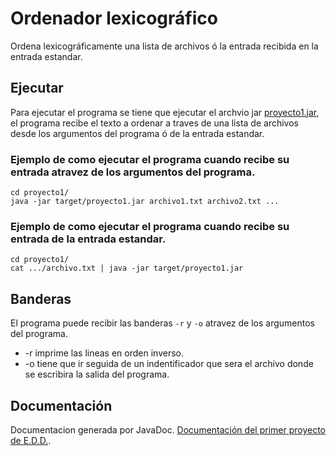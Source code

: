 Ordenador lexicográfico
=======================
Ordena lexicográficamente una lista de archivos ó la entrada recibida en la entrada estandar.

Ejecutar
--------
Para ejecutar el programa se tiene que ejecutar el archvio jar [proyecto1.jar](https://github.com/JuanLugoN/Proyectos/tree/master/proyecto1/target/proyecto1.jar), el programa recibe el texto a ordenar a traves de una lista de archivos desde los argumentos del programa ó de la entrada estandar.

### Ejemplo de como ejecutar el programa cuando recibe su entrada atravez de los argumentos del programa.
```shell
cd proyecto1/
java -jar target/proyecto1.jar archivo1.txt archivo2.txt ...
```

### Ejemplo de como ejecutar el programa cuando recibe su entrada de la entrada estandar.
```
cd proyecto1/
cat .../archivo.txt | java -jar target/proyecto1.jar
```

Banderas
--------
El programa puede recibir las banderas `-r` y `-o` atravez de los argumentos del programa.
* -r imprime las lineas en orden inverso.
* -o tiene que ir seguida de un indentificador que sera el archivo donde se escribira la salida del programa.

Documentación
-------------
Documentacion generada por JavaDoc.
[Documentación del primer proyecto de E.D.D.](https://github.com/JuanLugoN/Proyectos/tree/master/proyecto1/target/site/apidocs/index.html).
